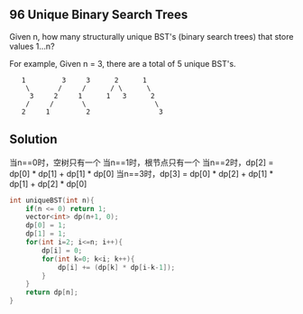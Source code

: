 ## 96	Unique Binary Search Trees

Given n, how many structurally unique BST's (binary search trees) that store values 1...n?

For example,
Given n = 3, there are a total of 5 unique BST's.

```
   1         3     3      2      1
    \       /     /      / \      \
     3     2     1      1   3      2
    /     /       \                 \
   2     1         2                 3
```


## Solution

当n==0时，空树只有一个
当n==1时，根节点只有一个
当n==2时，dp[2] = dp[0] * dp[1] + dp[1] * dp[0]
当n==3时，dp[3] = dp[0] * dp[2] + dp[1] * dp[1] + dp[2] * dp[0]

```C++
int uniqueBST(int n){
	if(n <= 0) return 1;
	vector<int> dp(n+1, 0);
	dp[0] = 1;
	dp[1] = 1;
	for(int i=2; i<=n; i++){
		dp[i] = 0;
		for(int k=0; k<i; k++){
			dp[i] += (dp[k] * dp[i-k-1]);
		}
	}
	return dp[n];
}
```